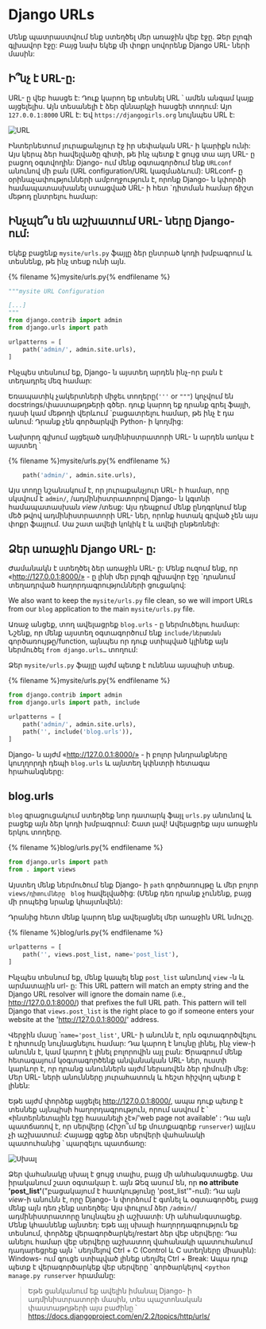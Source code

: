 # Django URLs

Մենք պատրաստվում ենք ստեղծել մեր առաջին վեբ էջը. Ձեր բլոգի գլխավոր էջը: Բայց նախ եկեք մի փոքր սովորենք Django URL- ների մասին:

## Ի՞նչ է URL-ը:

URL- ը վեբ հասցե է: Դուք կարող եք տեսնել URL ՝ ամեն անգամ կայք այցելելիս. Այն տեսանելի է ձեր զննարկչի հասցեի տողում: Այո `127.0.0.1:8000` URL է: Եվ `https://djangogirls.org` նույնպես URL է:

![URL](images/url.png)

Ինտերնետում յուրաքանչյուր էջ իր սեփական URL- ի կարիքն ունի: Այս կերպ ձեր հավելվածը գիտի, թե ինչ պետք է ցույց տա այդ URL- ը բացող օգտվողին: Django- ում մենք օգտագործում ենք `URLconf` անունով մի բան (URL configuration/URL կազմաձևում): URLconf- ը օրինաչափությունների ամբողջություն է, որոնք Django- ն կփորձի համապատասխանել ստացված URL- ի հետ `դիտման համար ճիշտ մեթոդ ընտրելու համար:

## Ինչպե՞ս են աշխատում URL- ները Django- ում:

Եկեք բացենք `mysite/urls.py` ֆայլը ձեր ընտրած կոդի խմբագրում և տեսնենք, թե ինչ տեսք ունի այն.

{% filename %}mysite/urls.py{% endfilename %}

```python
"""mysite URL Configuration

[...]
"""
from django.contrib import admin
from django.urls import path

urlpatterns = [
    path('admin/', admin.site.urls),
]
```

Ինչպես տեսնում եք, Django- ն այստեղ արդեն ինչ-որ բան է տեղադրել մեզ համար:

Եռապատիկ չակերտների միջեւ տողերը(`'''` or `"""`) կոչվում են docstrings/փաստաթղթերի գծեր. դուք կարող եք դրանք գրել ֆայլի, դասի կամ մեթոդի վերևում `բացատրելու համար, թե ինչ է դա անում: Դրանք չեն գործարկվի Python- ի կողմից:

Նախորդ գլխում այցելած ադմինիստրատորի URL- ն արդեն առկա է այստեղ ՝

{% filename %}mysite/urls.py{% endfilename %}

```python
    path('admin/', admin.site.urls),
```

Այս տողը նշանակում է, որ յուրաքանչյուր URL- ի համար, որը սկսվում է `admin/`, /ադմինիստրատորով Django- ն կգտնի համապատասխան *view* /տեսք: Այս դեպքում մենք ընդգրկում ենք մեծ թվով ադմինիստրատորի URL- ներ, որոնք հստակ գրված չեն այս փոքր ֆայլում. Սա շատ ավելի կոկիկ է և ավելի ընթեռնելի:

## Ձեր առաջին Django URL- ը:

Ժամանակն է ստեղծել ձեր առաջին URL- ը: Մենք ուզում ենք, որ «http://127.0.0.1:8000/» - ը լինի մեր բլոգի գլխավոր էջը `դրանում տեղադրված հաղորդագրությունների ցուցակով:

We also want to keep the `mysite/urls.py` file clean, so we will import URLs from our `blog` application to the main `mysite/urls.py` file.

Առաջ անցեք, տող ավելացրեք `blog.urls` - ը ներմուծելու համար: Նշենք, որ մենք այստեղ օգտագործում ենք `include/ներառման` գործառույթը/function, այնպես որ դուք ստիպված կլինեք այն ներմուծել `from django.urls…` տողում:

Ձեր `mysite/urls.py` ֆայլը այժմ պետք է ունենա այսպիսի տեսք.

{% filename %}mysite/urls.py{% endfilename %}

```python
from django.contrib import admin
from django.urls import path, include

urlpatterns = [
    path('admin/', admin.site.urls),
    path('', include('blog.urls')),
]
```

Django- ն այժմ «http://127.0.0.1:8000/» - ի բոլոր խնդրանքները կուղղորդի դեպի `blog.urls` և այնտեղ կփնտրի հետագա հրահանգները:

## blog.urls

`blog` գրացուցակում ստեղծեք նոր դատարկ ֆայլ `urls.py` անունով և բացեք այն ձեր կոդի խմբագրում: Շատ լավ! Ավելացրեք այս առաջին երկու տողերը.

{% filename %}blog/urls.py{% endfilename %}

```python
from django.urls import path
from . import views
```

Այստեղ մենք ներմուծում ենք Django- ի `path` գործառույթը և մեր բոլոր `views/դիտումները ` `blog` հավելվածից: (Մենք դեռ դրանք չունենք, բայց մի րոպեից նրանք կհայտնվեն):

Դրանից հետո մենք կարող ենք ավելացնել մեր առաջին URL նմուշը.

{% filename %}blog/urls.py{% endfilename %}

```python
urlpatterns = [
    path('', views.post_list, name='post_list'),
]
```

Ինչպես տեսնում եք, մենք կապել ենք `post_list` անունով `view` -ն և արմատային url- ը: This URL pattern will match an empty string and the Django URL resolver will ignore the domain name (i.e., http://127.0.0.1:8000/) that prefixes the full URL path. This pattern will tell Django that `views.post_list` is the right place to go if someone enters your website at the 'http://127.0.0.1:8000/' address.

Վերջին մասը ՝`name='post_list'`, URL- ի անունն է, որն օգտագործվելու է դիտումը նույնացնելու համար: Դա կարող է նույնը լինել, ինչ view-ի անունն է, կամ կարող է լինել բոլորովին այլ բան: Ծրագրում մենք հետագայում կօգտագործենք անվանական URL- ներ, ուստի կարևոր է, որ դրանց անուններն այժմ ներառվեն ձեր դիմումի մեջ: Մեր URL- ների անունները յուրահատուկ և հեշտ հիշվող պետք է լինեն:

Եթե ​​այժմ փորձեք այցելել http://127.0.0.1:8000/, ապա դուք պետք է տեսնեք այնպիսի հաղորդագրություն, որում ասվում է ՝ «ինտերնետային էջը հասանելի չէ»/'web page not available' : Դա այն պատճառով է, որ սերվերը (Հիշո՞ւմ եք մուտքագրեք `runserver`) այլևս չի աշխատում: Հայացք գցեք ձեր սերվերի վահանակի պատուհանից ՝ պարզելու պատճառը:

![Սխալ](images/error1.png)

Ձեր վահանակը սխալ է ցույց տալիս, բայց մի անհանգստացեք. Սա իրականում շատ օգտակար է. այն Ձեզ ասում են, որ **no attribute 'post_list'**("բացակայում է հատկությունը 'post_list'"-ում): Դա այն *view*-ի անունն է, որը Django- ն փորձում է գտնել և օգտագործել, բայց մենք այն դեռ չենք ստեղծել: Այս փուլում ձեր `/admin/`/ադմինիստրատորը նույնպես չի աշխատի: Մի անհանգստացեք. Մենք կհասնենք այնտեղ: Եթե ​​այլ սխալի հաղորդագրություն եք տեսնում, փորձեք վերագործարկել/restart ձեր վեբ սերվերը: Դա անելու համար վեբ սերվերը աշխատող վահանակի պատուհանում դադարեցրեք այն ՝ սեղմելով Ctrl + C (Control և C ստեղները միասին): Windows- ում գուցե ստիպված լինեք սեղմել Ctrl + Break: Ապա դուք պետք է վերագործարկեք վեբ սերվերը ՝ գործարկելով <`python manage.py runserver` հրամանը:

> Եթե ​​ցանկանում եք ավելին իմանալ Django- ի ադմինիստրատորի մասին, տես պաշտոնական փաստաթղթերի այս բաժինը ՝ https://docs.djangoproject.com/en/2.2/topics/http/urls/